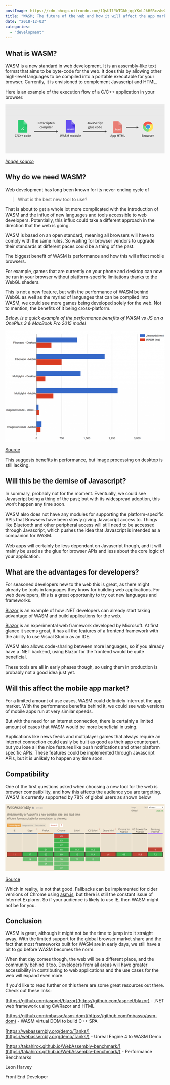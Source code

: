 ```yaml
---
postImage: https://cdn-bhcgp.nitrocdn.com/lQsUIlYWTGkhjqgYKmLJkHSBczAwGDPM/assets/static/optimized/rev-f8d7f54/wp-content/uploads/2018/10/WASM-2.png.webp
title: "WASM; The future of the web and how it will affect the app market"
date: "2018-12-03"
categories: 
  - "development"
---
```


## **What is WASM?**

WASM is a new standard in web development. It is an assembly-like text format that aims to be byte-code for the web. It does this by allowing other high-level languages to be compiled into a portable executable for your browser. Currently, it is envisioned to complement Javascript and HTML.

Here is an example of the execution flow of a C/C++ application in your browser.

[![](images/wasm-chain-1024x313.png)](https://tapadoo.wpengine.com/wp-content/uploads/2018/10/wasm-chain.png)

_[Image source](https://tutorialzine.com/2017/06/getting-started-with-web-assembly)_

## **Why do we need WASM?**

Web development has long been known for its never-ending cycle of

> What is the best new tool to use?

That is about to get a whole lot more complicated with the introduction of WASM and the influx of new languages and tools accessible to web developers. Potentially, this influx could take a different approach in the direction that the web is going.

WASM is based on an open standard, meaning all browsers will have to comply with the same rules. So waiting for browser vendors to upgrade their standards at different paces could be a thing of the past. 

The biggest benefit of WASM is performance and how this will affect mobile browsers.

For example, games that are currently on your phone and desktop can now be run in your browser without platform-specific limitations thanks to the WebGL shaders.

This is not a new feature, but with the performance of WASM behind WebGL as well as the myriad of languages that can be compiled into WASM, we could see more games being developed solely for the web. Not to mention, the benefits of it being cross-platform.

_Below, is a quick example of the performance benefits of WASM vs JS on a OnePlus 3 & MacBook Pro 2015 model_

[![](images/ScreenShot2018-10-11at11.59.46-1024x711.png)](https://tapadoo.wpengine.com/wp-content/uploads/2018/10/ScreenShot2018-10-11at11.59.46.png)

[Source](https://github.com/takahirox/WebAssembly-benchmark)

This suggests benefits in performance, but image processing on desktop is still lacking.

## **Will this be the demise of Javascript?**

In summary, probably not for the moment. Eventually, we could see Javascript being a thing of the past; but with its widespread adoption, this won’t happen any time soon.  

WASM also does not have any modules for supporting the platform-specific APIs that Browsers have been slowly giving Javascript access to. Things like Bluetooth and other peripheral access will still need to be accessed through Javascript, which pushes the idea that Javascript is intended as a companion for WASM.  

Web apps will certainly be less dependant on Javascript though, and it will mainly be used as the glue for browser APIs and less about the core logic of your application.

## **What are the advantages for developers?**

For seasoned developers new to the web this is great, as there might already be tools in languages they know for building web applications. For web developers, this is a great opportunity to try out new languages and frameworks.

[Blazor](https://github.com/aspnet/blazor) is an example of how .NET developers can already start taking advantage of WASM and build applications for the web.

[Blazor](https://github.com/aspnet/blazor) is an experimental web framework developed by Microsoft. At first glance it seems great, it has all the features of a frontend framework with the ability to use Visual Studio as an IDE.

WASM also allows code-sharing between more languages, so if you already have a .NET backend, using Blazor for the frontend would be quite beneficial.  

These tools are all in early phases though, so using them in production is probably not a good idea just yet.

## **Will this affect the mobile app market?**

For a limited amount of use cases, WASM could definitely interrupt the app market. With the performance benefits behind it, we could see web versions of mobile apps run at very similar speeds.

But with the need for an internet connection, there is certainly a limited amount of cases that WASM would be more beneficial in using.

Applications like news feeds and multiplayer games that always require an internet connection could easily be built as good as their app counterpart, but you lose all the nice features like push notifications and other platform specific APIs. These features could be implemented through Javascript APIs, but it is unlikely to happen any time soon.

## **Compatibility**

One of the first questions asked when choosing a new tool for the web is browser compatibility, and how this affects the audience you are targeting. WASM is currently supported by 78% of global users as shown below

[![](images/test-1024x426.png)](https://tapadoo.wpengine.com/wp-content/uploads/2018/10/test.png)

[Source](https://caniuse.com/)

Which in reality, is not that good. Fallbacks can be implemented for older versions of Chrome using [asm.js](http://asmjs.org/), but there is still the constant issue of Internet Explorer. So if your audience is likely to use IE, then WASM might not be for you.

## **Conclusion**

WASM is great, although it might not be the time to jump into it straight away. With the limited support for the global browser market share and the fact that most frameworks built for WASM are in early days, we still have a bit to go before WASM becomes the norm.

When that day comes though, the web will be a different place, and the community behind it too. Developers from all areas will have greater accessibility in contributing to web applications and the use cases for the web will expand even more.

If you'd like to read further on this there are some great resources out there. Check out these links:

[https://github.com/aspnet/blazor](https://github.com/aspnet/blazor) - .NET web framework using C#/Razor and HTML

[https://github.com/mbasso/asm-dom](https://github.com/mbasso/asm-dom) - WASM virtual DOM to build C++ SPA

[https://webassembly.org/demo/Tanks/](https://webassembly.org/demo/Tanks/) - Unreal Engine 4 to WASM Demo

[https://takahirox.github.io/WebAssembly-benchmark/](https://takahirox.github.io/WebAssembly-benchmark/) - Performance Benchmarks

Leon Harvey

Front End Developer
